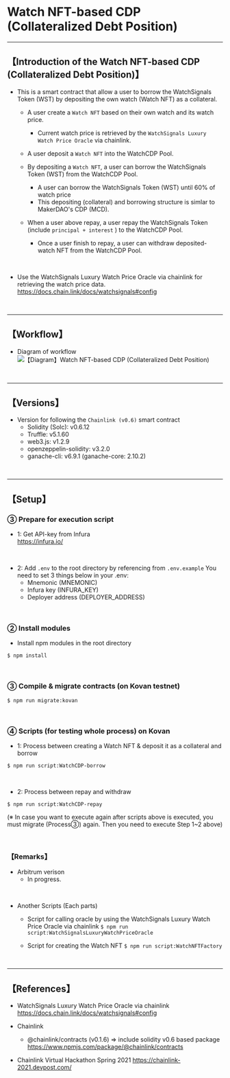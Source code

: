 # Watch NFT-based CDP (Collateralized Debt Position)

***
## 【Introduction of the Watch NFT-based CDP (Collateralized Debt Position)】
- This is a smart contract that allow a user to borrow the WatchSignals Token (WST) by depositing the own watch (Watch NFT) as a collateral.
  - A user create a `Watch NFT` based on their own watch and its watch price.
    - Current watch price is retrieved by the `WatchSignals Luxury Watch Price Oracle` via chainlink.

  - A user deposit a `Watch NFT` into the WatchCDP Pool.

  - By depositing a `Watch NFT`, a user can borrow the WatchSignals Token (WST) from the WatchCDP Pool.
    - A user can borrow the WatchSignals Token (WST) until 60% of watch price
    - This depositing (collateral) and borrowing structure is simlar to MakerDAO's CDP (MCD).

  - When a user above repay, a user repay the WatchSignals Token (include `principal + interest` ) to the WatchCDP Pool. 
    - Once a user finish to repay, a user can withdraw deposited-watch NFT from the WatchCDP Pool. 

<br>

- Use the WatchSignals Luxury Watch Price Oracle via chainlink for retrieving the watch price data.
    https://docs.chain.link/docs/watchsignals#config

&nbsp;

***

## 【Workflow】
- Diagram of workflow
![【Diagram】Watch NFT-based CDP (Collateralized Debt Position)](https://user-images.githubusercontent.com/19357502/114300719-a1af7a00-9afc-11eb-9d67-ea81343abdab.jpg)

&nbsp;

***

## 【Versions】
- Version for following the `Chainlink (v0.6)` smart contract
  - Solidity (Solc): v0.6.12
  - Truffle: v5.1.60
  - web3.js: v1.2.9
  - openzeppelin-solidity: v3.2.0
  - ganache-cli: v6.9.1 (ganache-core: 2.10.2)


&nbsp;

***

## 【Setup】
### ③ Prepare for execution script
- 1: Get API-key from Infura  
https://infura.io/

<br>

- 2: Add `.env` to the root directory by referencing from `.env.example`
  You need to set 3 things below in your .env:
  - Mnemonic (MNEMONIC)
  - Infura key (INFURA_KEY)
  - Deployer address (DEPLOYER_ADDRESS)

<br>

### ② Install modules
- Install npm modules in the root directory
```
$ npm install
```

<br>

### ③ Compile & migrate contracts (on Kovan testnet)
```
$ npm run migrate:kovan
```

<br>

### ④ Scripts (for testing whole process) on Kovan 
- 1: Process between creating a Watch NFT & deposit it as a collateral and borrow
```
$ npm run script:WatchCDP-borrow
```

<br>

- 2: Process between repay and withdraw
```
$ npm run script:WatchCDP-repay
```
(※ In case you want to execute again after scripts above is executed, you must migrate (Process③) again. Then you need to execute Step 1~2 above)


<br>


### 【Remarks】
- Arbitrum verison
  - In progress.


<br>


- Another Scripts (Each parts)
  - Script for calling oracle by using the WatchSignals Luxury Watch Price Oracle via chainlink
    `$ npm run script:WatchSignalsLuxuryWatchPriceOracle`

  - Script for creating the Watch NFT
    `$ npm run script:WatchNFTFactory`

<br>

***

## 【References】
- WatchSignals Luxury Watch Price Oracle via chainlink
https://docs.chain.link/docs/watchsignals#config


- Chainlink
  - @chainlink/contracts (v0.1.6) => include solidity v0.6 based package
    https://www.npmjs.com/package/@chainlink/contracts

- Chainlink Virtual Hackathon Spring 2021
https://chainlink-2021.devpost.com/
